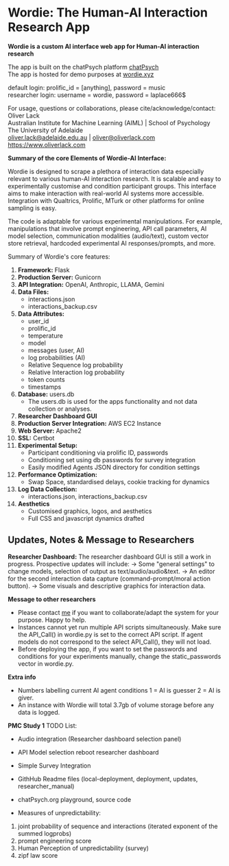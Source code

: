 # Wordie: The Human-AI Interaction Research App  

**Wordie is a custom AI interface web app for Human-AI interaction research**  

The app is built on the chatPsych platform [chatPsych](https://chatpsych.github.io)  
The app is hosted for demo purposes at [wordie.xyz](https://wordie-pilot.xyz)  

default login: 		prolific_id = [anything], password = music   
researcher login: 	username = wordie, password = laplace666$   

For usage, questions or collaborations, please cite/acknowledge/contact:  
        Oliver Lack  
        Australian Institute for Machine Learning (AIML) | School of Psychology   
        The University of Adelaide  
        oliver.lack@adelaide.edu.au | oliver@oliverlack.com  
        https://www.oliverlack.com  



**Summary of the core Elements of Wordie-AI Interface:**  

Wordie is designed to scrape a plethora of interaction data especially relevant to various human-AI interaction research.
It is scalable and easy to experimentally customise and condition participant groups. This interface aims to make interaction with
real-world AI systems more accessible. Integration with Qualtrics, Prolific, MTurk or other platforms for online sampling is easy.

The code is adaptable for various experimental manipulations. For example, manipulations that involve prompt engineering, API call parameters, 
AI model selection, communication modalities (audio/text), custom vector store retrieval, hardcoded experimental AI responses/prompts, and more. 

Summary of Wordie's core features:
1. **Framework:** Flask
2. **Production Server:** Gunicorn
3. **API Integration:** OpenAI, Anthropic, LLAMA, Gemini
4. **Data Files:**
   - interactions.json
   - interactions_backup.csv
5. **Data Attributes:**
   - user_id
   - prolific_id
   - temperature
   - model
   - messages (user, AI)
   - log probabilities (AI)
   - Relative Sequence log probability 
   - Relative Interaction log probability
   - token counts
   - timestamps
6. **Database:** users.db
    - The users.db is used for the apps functionality and not data collection or analyses. 
7. **Researcher Dashboard GUI**
8. **Production Server Integration:** AWS EC2 Instance
9. **Web Server:** Apache2
10. **SSL:** Certbot
11. **Experimental Setup:**
    - Participant conditioning via prolific ID, passwords 
    - Conditioning set using db passwords for survey integration
    - Easily modified Agents JSON directory for condition settings
12. **Performance Optimization:** 
    - Swap Space, standardised delays, cookie tracking for dynamics
13. **Log Data Collection:** 
    - interactions.json, interactions_backup.csv
14. **Aesthetics** 
    - Customised graphics, logos, and aesthetics
    - Full CSS and javascript dynamics drafted

## Updates, Notes & Message to Researchers

**Researcher Dashboard:**
The researcher dashboard GUI is still a work in progress.
Prospective updates will include:
                -> Some "general settings" to change models, selection of output as text/audio/audio&text.
                -> An editor for the second interaction data capture (command-prompt/moral action button).
                -> Some visuals and descriptive graphics for interaction data. 

**Message to other researchers**
- Please contact [me](https://oliverlack.com) if you want to collaborate/adapt the system for your purpose. Happy to help. 
- Instances cannot yet run multiple API scripts simultaneously. Make sure the API_Call() in wordie.py is set to the correct API script. If agent models do not correspond to the select API_Call(), they will not load. 
- Before deploying the app, if you want to set the passwords and conditions for your experiments manually, change the static_passwords vector in wordie.py.


**Extra info**
- Numbers labelling current AI agent conditions 1 = AI is guesser 2 = AI is giver.
- An instance with Wordie will total 3.7gb of volume storage before any data is logged. 



**PMC Study 1**
TODO List:
- Audio integration (Researcher dashboard selection panel)
- API Model selection reboot researcher dashboard
- Simple Survey Integration
- GithHub Readme files (local-deployment, deployment, updates, researcher_manual)
- chatPsych.org playground, source code

- Measures of unpredictability:
1. joint probability of sequence and interactions (iterated exponent of the summed logprobs)
2. prompt engineering score
3. Human Perception of unpredictability (survey)
4. zipf law score
